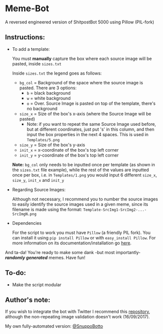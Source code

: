 # Meme-Bot
A reversed engineered version of ShitpostBot 5000 using Pillow (PIL-fork)

## Instructions: 
* To add a template:

    You must **manually** capture the box where each source image will be pasted, inside `sizes.txt`

    Inside `sizes.txt` the legend goes as follows:
    * `bg_col` = Background of the space where the source image is pasted. There are 3 options:
        * `b` = black background
        * `w` = white background
        * `o` = Over. Source Image is pasted on top of the template, there's no background
    * `size_x` = Size of the box's x-axis (where the Source Image will be pasted)
        * Note: if you want to repeat the same Source Image used before, but at different coordinates, just put 's' in this column, and then input the box properties in the next 4 spaces. This is used in `Templates/5.png`
    * `size_y` = Size of the box's y-axis
    * `init_x` = x-coordinate of the box's top left corner
    * `init_y` = y-coordinate of the box's top left corner
    
    **Note:** `bg_col` only needs to be inputted once per template (as shown in the `sizes.txt` file example), while the rest of the values are inputted once per box, i.e. in `Templates/1.png` you would input 6 different `size_x`, `size_y`, `init_x` and `init_y` 
    
* Regarding Source Images:

    Although not necessary, I recommend you to number the source images to easily identify the source images used in a given meme, since its filename is made using the format: `Template-SrcImg1-SrcImg2-...-SrcImgN.png` 
    
* Dependencies

    For the script to work you must have `Pillow` (a friendly PIL fork). You can install it using `pip install Pillow` or with `easy_install Pillow`. For more information on its documentation/installation go [here](http://pillow.readthedocs.io/en/stable/installation.html).
    
And ta-da! You're ready to make some dank -but most importantly- ***randomly generated*** memes. Have fun!
    
## To-do:
* Make the script modular

## Author's note:

If you wish to integrate the bot with Twitter I recommend this [repository](https://github.com/joaquinlpereyra/twitterImgBot), although the non-repeating image validation doesn't work (16/09/2017). 

My own fully-automated version: [@SnuppoBotto](https://twitter.com/SnuppoBotto)
